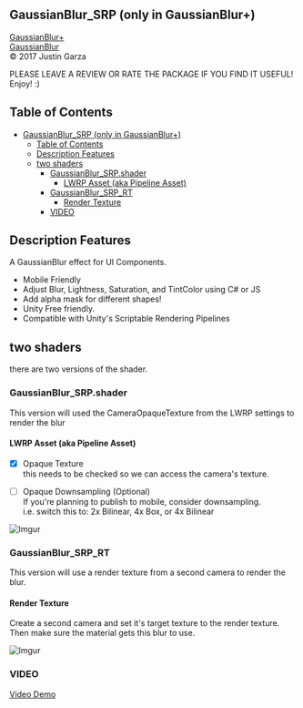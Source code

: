 GaussianBlur_SRP (only in GaussianBlur+)
-------------------------------------
[GaussianBlur+](http://u3d.as/1wQD)  
[GaussianBlur](http://u3d.as/yJk)  
© 2017 Justin Garza

PLEASE LEAVE A REVIEW OR RATE THE PACKAGE IF YOU FIND IT USEFUL!
Enjoy! :)

## Table of Contents

<!--TOC-->
* [GaussianBlur_SRP (only in GaussianBlur+)](#gaussianblur_srp-(only-in-gaussianblur+))
	* [Table of Contents](#table-of-contents)
	* [Description Features](#description-features)
	* [two shaders](#two-shaders)
		* [GaussianBlur_SRP.shader](#gaussianblur_srp.shader)
			* [LWRP Asset (aka Pipeline Asset)](#lwrp-asset-(aka-pipeline-asset))
		* [GaussianBlur_SRP_RT](#gaussianblur_srp_rt)
			* [Render Texture](#render-texture)
		* [VIDEO](#video)

<!--TOC-->

## Description Features

A GaussianBlur effect for UI Components.

* Mobile Friendly
* Adjust Blur, Lightness, Saturation, and TintColor using C# or JS
* Add alpha mask for different shapes!
* Unity Free friendly.
* Compatible with Unity's Scriptable Rendering Pipelines


## two shaders 

there are two versions of the shader.

### GaussianBlur_SRP.shader
This version will used the CameraOpaqueTexture from the LWRP settings to render the blur 
 
#### LWRP Asset (aka Pipeline Asset)

- [x] Opaque Texture  
this needs to be checked so we can access the camera's texture.

- [ ] Opaque Downsampling (Optional)  
If you're planning to publish to mobile, consider downsampling.  
i.e. switch this to: 2x Bilinear, 4x Box, or 4x Bilinear

![Imgur](https://i.imgur.com/WLDUX1ym.png)


### GaussianBlur_SRP_RT
This version will use a render texture from a second camera to render the blur.

#### Render Texture
Create a second camera and set it's target texture to the render texture.  
Then make sure the material gets this blur to use.

![Imgur](https://i.imgur.com/4WDOwql.png)


### VIDEO
[Video Demo](https://youtu.be/0SPwN2RAnkE)


